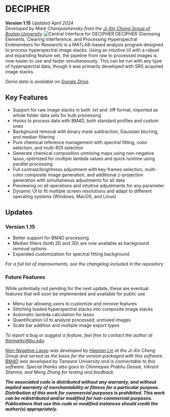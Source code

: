 # DECIPHER
**Version 1.15** *Updated April 2024*\
*Developed by Mark Cherepashensky from the [Ji-Xin Cheng Group of Boston University](https://sites.bu.edu/cheng-group/)*
![Central Interface for DECIPHER](https://i.imgur.com/XuZUKJa.png)
DECIPHER (Denosing Elements, Clearing Interference, and Processing Hyperspectral Endmembers for Research) is a MATLAB-based analysis program designed to process hyperspectral image stacks. Using an intuitive UI with a robust and expanding feature set, the pipeline from raw to processed images is now easier to use and faster simultaneously. This can be run with any type of hyperspectral data, though it was primarily developed with SRS acquired image stacks.

*Demo data is available on [Google Drive](https://drive.google.com/drive/folders/1MvYJIIbNUKU04xALBnq612Ed2gQi-KZt?usp=sharing).*

## Key Features
 - Support for raw image stacks in both .txt and .tiff format, imported as whole folder data sets for bulk processing
 - Hooks to process data with BM4D, both standard profiles and custom ones
 - Background removal with binary mask subtraction, Gaussian blurring, and median filtering
 - Pure chemical reference management with spectral fitting, color selection, and multi-ROI selection
 - Generate chemical composition unmixing maps using non-negative lasso, optimized for multiple lambda values and quick runtime using parallel processing
 - Full contrast/brightness adjustment with key-frames selection, multi-color composite image generation, and additional z-projection generation with simultaneous adjustments for all data
 - Previewing on all operations and intuitive adjustments for any parameter
 - Dynamic UI to fit multiple screen resolutions and adapt to different operating systems (Windows, MacOS, and Linux)

## Updates
### Version 1.15
- Better support for BM4D processing
- Median filters (both 2D and 3D) are now available as background removal options
- Expanded customization for spectral fitting background

*For a full list of improvements, see the changelog included in the repository*

### Future Features
 While potentially not pending for the next update, these are eventual features that will soon be implemented and available for public use
 - Menu bar allowing users to customize and remove features
 - Stitching loaded hyperspectral stacks into composite image stacks
 - Automatic lambda calculation for lasso
 - Quantification UI to analyze processed, unmixed images
 - Scale bar addition and multiple image export types
 
*To report a bug or suggest a feature, feel free to contact the author at themarkc@bu.edu.*

 *[Non-Negative Lasso](https://github.com/buchenglab/nonneg_LASSO_spectral_unmixing) was developed by [Haonan Lin](https://sites.google.com/view/hnlin) at the Ji-Xin Cheng Group and served as the basis for the version packaged with this software. [BM4D](https://webpages.tuni.fi/foi/GCF-BM3D/) was developed by Tampere University and is connectable to this software. Special thanks also goes to Chinmayee Prabhu Dessai, Vikrant Sharma, and Meng Zhang for testing and feedback.*

***The associated code is distributed without any warranty, and without implied warranty of merchantability or fitness for a particular purpose. Distribution of this work for commercial purposes is prohibited. This work can be redistributed and/or modified for non-commercial purposes. Publications that use this code or modified instances should credit the author(s) appropriately.***
